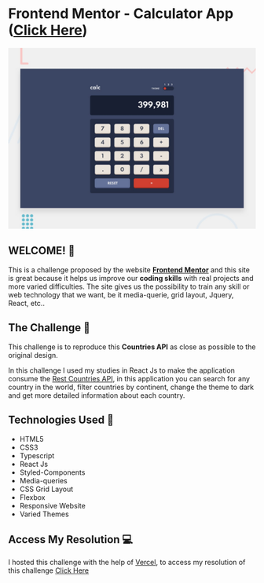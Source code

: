  # Frontend Mentor -  Calculator App ([Click Here](https://calculator-app-samueloliveiraa.vercel.app/))

![Design preview for  Calculator App ](/src/Images/desktop-preview.jpg)

## WELCOME! 👋

This is a challenge proposed by the website **[Frontend Mentor](https://www.frontendmentor.io)** and this site is great because it helps us improve our **coding skills** with real projects and more varied difficulties. The site gives us the possibility to train any skill or web technology that we want, be it media-querie, grid layout, Jquery, React, etc..

## The Challenge 🎯

This challenge is to reproduce this **Countries API** as close as possible to the original design.

In this challenge I used my studies in React Js to make the application consume the [Rest Countries API](https://restcountries.com/), in this application you can search for any country in the world, filter countries by continent, change the theme to dark and get more detailed information about each country.

## Technologies Used 🧩

* HTML5
* CSS3
* Typescript
* React Js
* Styled-Components
* Media-queries
* CSS Grid Layout
* Flexbox
* Responsive Website
* Varied Themes

## Access My Resolution 💻

   I hosted this challenge with the help of [Vercel](https://vercel.com), to access my resolution of this challenge [Click Here](https://calculator-app-samueloliveiraa.vercel.app/)


